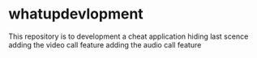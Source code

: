 # whatupdevlopment
This repository is to development  a cheat application 
 hiding last scence
adding the video call feature
adding the audio call feature

